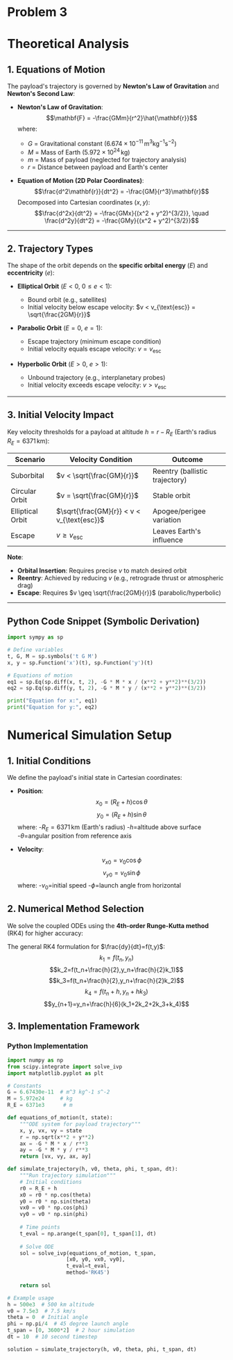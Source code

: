 # Problem 3

# Theoretical Analysis

## 1. Equations of Motion
The payload's trajectory is governed by **Newton's Law of Gravitation** and **Newton's Second Law**:

- **Newton's Law of Gravitation**:
  $$\mathbf{F} = -\frac{GMm}{r^2}\hat{\mathbf{r}}$$
  where:
  - $G$ = Gravitational constant ($6.674 \times 10^{-11}\,\text{m}^3\text{kg}^{-1}\text{s}^{-2}$)
  - $M$ = Mass of Earth ($5.972 \times 10^{24}\,\text{kg}$)
  - $m$ = Mass of payload (neglected for trajectory analysis)
  - $r$ = Distance between payload and Earth's center

- **Equation of Motion (2D Polar Coordinates)**:
  $$\frac{d^2\mathbf{r}}{dt^2} = -\frac{GM}{r^3}\mathbf{r}$$
  Decomposed into Cartesian coordinates ($x, y$):
  $$\frac{d^2x}{dt^2} = -\frac{GMx}{(x^2 + y^2)^{3/2}}, \quad \frac{d^2y}{dt^2} = -\frac{GMy}{(x^2 + y^2)^{3/2}}$$

---

## 2. Trajectory Types
The shape of the orbit depends on the **specific orbital energy** ($E$) and **eccentricity** ($e$):

- **Elliptical Orbit** ($E < 0$, $0 \leq e < 1$):
  - Bound orbit (e.g., satellites)
  - Initial velocity below escape velocity: $v < v_{\text{esc}} = \sqrt{\frac{2GM}{r}}$

- **Parabolic Orbit** ($E = 0$, $e = 1$):
  - Escape trajectory (minimum escape condition)
  - Initial velocity equals escape velocity: $v = v_{\text{esc}}$

- **Hyperbolic Orbit** ($E > 0$, $e > 1$):
  - Unbound trajectory (e.g., interplanetary probes)
  - Initial velocity exceeds escape velocity: $v > v_{\text{esc}}$

---

## 3. Initial Velocity Impact
Key velocity thresholds for a payload at altitude $h = r - R_E$ (Earth's radius $R_E = 6371\,\text{km}$):

| **Scenario**       | **Velocity Condition**               | **Outcome**                     |
|--------------------|--------------------------------------|---------------------------------|
| Suborbital         | $v < \sqrt{\frac{GM}{r}}$           | Reentry (ballistic trajectory)  |
| Circular Orbit     | $v = \sqrt{\frac{GM}{r}}$           | Stable orbit                    |
| Elliptical Orbit   | $\sqrt{\frac{GM}{r}} < v < v_{\text{esc}}$ | Apogee/perigee variation |
| Escape             | $v \geq v_{\text{esc}}$             | Leaves Earth's influence        |

**Note**:
- **Orbital Insertion**: Requires precise $v$ to match desired orbit
- **Reentry**: Achieved by reducing $v$ (e.g., retrograde thrust or atmospheric drag)
- **Escape**: Requires $v \geq \sqrt{\frac{2GM}{r}}$ (parabolic/hyperbolic)

---

## Python Code Snippet (Symbolic Derivation)
```python
import sympy as sp

# Define variables
t, G, M = sp.symbols('t G M')
x, y = sp.Function('x')(t), sp.Function('y')(t)

# Equations of motion
eq1 = sp.Eq(sp.diff(x, t, 2), -G * M * x / (x**2 + y**2)**(3/2))
eq2 = sp.Eq(sp.diff(y, t, 2), -G * M * y / (x**2 + y**2)**(3/2))

print("Equation for x:", eq1)
print("Equation for y:", eq2)
```

# Numerical Simulation Setup

## 1. Initial Conditions
We define the payload's initial state in Cartesian coordinates:

- **Position**:
$$x_0=(R_E+h)\cos\theta$$
$$y_0=(R_E+h)\sin\theta$$
where:
-$R_E=6371\,\text{km}$ (Earth's radius)
-$h$=altitude above surface
-$\theta$=angular position from reference axis

- **Velocity**:
$$v_{x0}=v_0\cos\phi$$
$$v_{y0}=v_0\sin\phi$$
where:
-$v_0$=initial speed
-$\phi$=launch angle from horizontal

## 2. Numerical Method Selection
We solve the coupled ODEs using the **4th-order Runge-Kutta method** (RK4) for higher accuracy:

The general RK4 formulation for $\frac{dy}{dt}=f(t,y)$:
$$k_1=f(t_n,y_n)$$
$$k_2=f(t_n+\frac{h}{2},y_n+\frac{h}{2}k_1)$$
$$k_3=f(t_n+\frac{h}{2},y_n+\frac{h}{2}k_2)$$
$$k_4=f(t_n+h,y_n+hk_3)$$
$$y_{n+1}=y_n+\frac{h}{6}(k_1+2k_2+2k_3+k_4)$$

## 3. Implementation Framework

### Python Implementation
```python
import numpy as np
from scipy.integrate import solve_ivp
import matplotlib.pyplot as plt

# Constants
G = 6.67430e-11  # m^3 kg^-1 s^-2
M = 5.972e24     # kg
R_E = 6371e3      # m

def equations_of_motion(t, state):
    """ODE system for payload trajectory"""
    x, y, vx, vy = state
    r = np.sqrt(x**2 + y**2)
    ax = -G * M * x / r**3
    ay = -G * M * y / r**3
    return [vx, vy, ax, ay]

def simulate_trajectory(h, v0, theta, phi, t_span, dt):
    """Run trajectory simulation"""
    # Initial conditions
    r0 = R_E + h
    x0 = r0 * np.cos(theta)
    y0 = r0 * np.sin(theta)
    vx0 = v0 * np.cos(phi)
    vy0 = v0 * np.sin(phi)
    
    # Time points
    t_eval = np.arange(t_span[0], t_span[1], dt)
    
    # Solve ODE
    sol = solve_ivp(equations_of_motion, t_span, 
                   [x0, y0, vx0, vy0], 
                   t_eval=t_eval, 
                   method='RK45')
    
    return sol

# Example usage
h = 500e3  # 500 km altitude
v0 = 7.5e3  # 7.5 km/s
theta = 0  # Initial angle
phi = np.pi/4  # 45 degree launch angle
t_span = [0, 3600*2]  # 2 hour simulation
dt = 10  # 10 second timestep

solution = simulate_trajectory(h, v0, theta, phi, t_span, dt)
```
